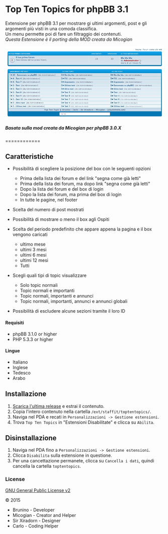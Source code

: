 Top Ten Topics for phpBB 3.1
============

Extensione per phpBB 3.1 per mostrare gi ultimi argomenti, post e gli argomenti più visti in una comoda classifica.  
Un menu permette poi di fare un filtraggio dei contenuti.  
*Questa Estensione è il porting della MOD creata da Micogian*

![Screen](screen1.jpg)

##### Basata sulla mod creata da Micogian per phpBB 3.0.X
  
============
  
## Caratteristiche
- Possibilità di scegliere la posizione del box con le seguenti opzioni
  - Prima della lista dei forum e del link "segna come già letti"
  - Prima della lista dei forum, ma dopo link "segna come già letti"
  - Dopo la lista dei forum e del box di login
  - Dopo la lista dei forum, ma prima del box di login
  - In tutte le pagine, nel footer

- Scelta del numero di post mostrati

- Possibilità di mostrare o meno il box agli Ospiti

- Scelta del periodo predefinito che appare appena la pagina e il box vengono caricati
  - ultimo mese
  - ultimi 3 mesi
  - ultimi 6 mesi
  - ultimi 12 mesi
  - Tutti

- Scegli quali tipi di topic visualizzare
  - Solo topic normali
  - Topic normali e importanti
  - Topic normali, importanti e annunci
  - Topic normali, importanti, annunci e annunci globali

- Possibilità di escludere alcune sezioni tramite il loro ID

#### Requisiti
- phpBB 3.1.0 or higher
- PHP 5.3.3 or higher

#### Lingue
- Italiano
- Inglese
- Tedesco
- Arabo

## Installazione
1. [Scarica l'ultima release](link) e estrai il contenuto.
2. Copia l'intero contenuto nella cartella `/ext/staffit/toptentopics/`.
3. Naviga nel PDA e recati in `Personalizzazioni -> Gestione estensioni`.
4. Trova `Top Ten Topics` in "Estensioni Disabilitate" e clicca su `Abilita`.

## Disinstallazione
1. Naviga nel PDA fino a `Personalizzazioni -> Gestione estensioni`.
2. Clicca `Disabilita` sulla estensione in questione.
3. Per una cancettazione permanete, clicca su `Cancella i dati`, quindi cancella la cartella `toptentopics`.

### License
[GNU General Public License v2](http://opensource.org/licenses/GPL-2.0)

© 2015 
- Brunino - Developer
- Micogian - Creator and Helper
- Sir Xiradorn - Designer
- Carlo - Coding Helper